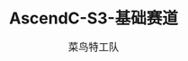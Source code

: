 <div align="center">
  <h1>AscendC-S3-基础赛道</h1>
  <p><span style="font-size: 18px;">菜鸟特工队</span></p>
</div>






